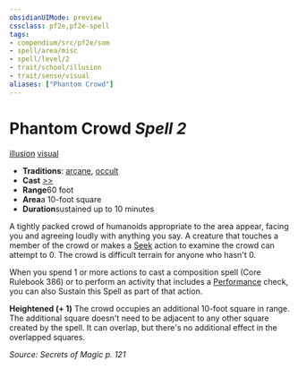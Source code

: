 ```yaml
---
obsidianUIMode: preview
cssclass: pf2e,pf2e-spell
tags:
- compendium/src/pf2e/som
- spell/area/misc
- spell/level/2
- trait/school/illusion
- trait/sense/visual
aliases: ["Phantom Crowd"]
---
```

# Phantom Crowd *Spell 2*   
[illusion](illusion.md)  [visual](visual.md)  

- **Traditions**: [arcane](arcane.md), [occult](occult.md)
- **Cast** [>>](chapter-9-playing-the-game.md#Actions "Two-Action") 
- **Range**60 foot
- **Area**a 10-foot square
- **Duration**sustained up to 10 minutes

A tightly packed crowd of humanoids appropriate to the area appear, facing you and agreeing loudly with anything you say. A creature that touches a member of the crowd or makes a [Seek](seek.md) action to examine the crowd can attempt to 0. The crowd is difficult terrain for anyone who hasn't 0.

When you spend 1 or more actions to cast a composition spell (Core Rulebook 386) or to perform an activity that includes a [Performance](../skills.md#Performance) check, you can also Sustain this Spell as part of that action.

**Heightened (+ 1)** The crowd occupies an additional 10-foot square in range. The additional square doesn't need to be adjacent to any other square created by the spell. It can overlap, but there's no additional effect in the overlapped squares.

*Source: Secrets of Magic p. 121*